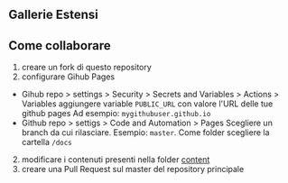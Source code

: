 ## Gallerie Estensi

## Come collaborare

1. creare un fork di questo repository
2. configurare Gihub Pages
  * Gihub repo > settings > Security >  Secrets and Variables > Actions > Variables
    aggiungere variable `PUBLIC_URL` con valore l'URL delle tue github pages
    Ad esempio: `mygithubuser.github.io`
  * Github repo > settigs > Code and Automation > Pages
    Scegliere un branch da cui rilasciare. Esempio: `master`. Come
    folder scegliere la cartella `/docs`
2. modificare i contenuti presenti nella folder [content](content)
3. creare una Pull Request sul master del repository principale
